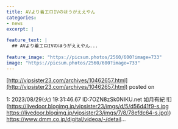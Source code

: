 ```yaml
---
title: AVより着エロIVのほうがええやん
categories:
- news
excerpt: |
  
feature_text: |
  ## AVより着エロIVのほうがええやん...
  
feature_image: "https://picsum.photos/2560/600?image=733"
image: "https://picsum.photos/2560/600?image=733"
---
```


[http://vipsister23.com/archives/10462657.html](http://vipsister23.com/archives/10462657.html)
posted on 

<!--more-->

1: 2023/08/29(火) 19:31:46.67 ID:7OZN8zSk0NIKU.net 如月有紀 ![](https://livedoor.blogimg.jp/vipsister23/imgs/d/5/d56d41f9-s.jpg [https://livedoor.blogimg.jp/vipsister23/imgs/7/8/78efdc64-s.jpg)](https://livedoor.blogimg.jp/vipsister23/imgs/7/8/78efdc64-s.jpg)) https://www.dmm.co.jp/digital/videoa/-/detail...
